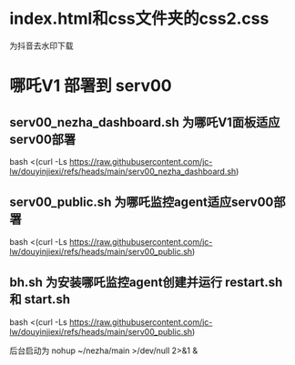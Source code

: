 # index.html和css文件夹的css2.css
为抖音去水印下载

# 哪吒V1 部署到 serv00 
## serv00_nezha_dashboard.sh 为哪吒V1面板适应serv00部署
bash <(curl -Ls https://raw.githubusercontent.com/jc-lw/douyinjiexi/refs/heads/main/serv00_nezha_dashboard.sh)
## serv00_public.sh 为哪吒监控agent适应serv00部署
bash <(curl -Ls https://raw.githubusercontent.com/jc-lw/douyinjiexi/refs/heads/main/serv00_public.sh)

## bh.sh 为安装哪吒监控agent创建并运行 restart.sh 和 start.sh 
bash <(curl -Ls https://raw.githubusercontent.com/jc-lw/douyinjiexi/refs/heads/main/serv00_public.sh)

后台启动为
nohup ~/nezha/main >/dev/null 2>&1 &
